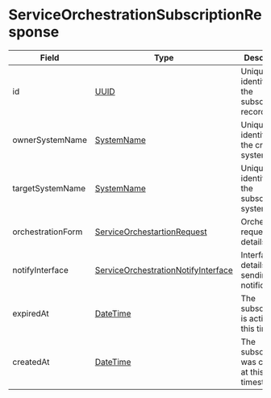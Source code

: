 # ServiceOrchestrationSubscriptionResponse

Field | Type | Description
--- | --- | ---
id | [UUID](../primitives.md#uuid) | Unique identifier of the subscription record.
ownerSystemName | [SystemName](../primitives.md#systemname) | Unique identifier of the creator system.
targetSystemName | [SystemName](../primitives.md#systemname) | Unique identifier of the subscribed system.
orchestrationForm | [ServiceOrchestartionRequest](../data-models/service-orchestration-request.md) | Orchestration request details.
notifyInterface | [ServiceOrchestrationNotifyInterface](../data-models/service-orchestration-notify-interface.md) | Interface details for sending push notifications.
expiredAt | [DateTime](../primitives.md#datetime) | The subscription is active until this time.
createdAt | [DateTime](../primitives.md#datetime) | The subscription was created at this timestamp.